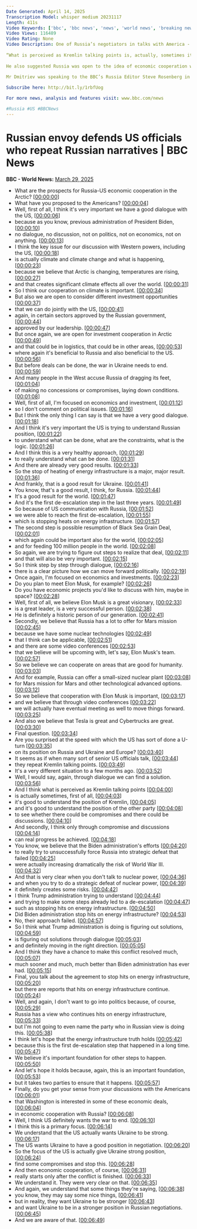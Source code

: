 ```yaml
---
Date Generated: April 14, 2025
Transcription Model: whisper medium 20231117
Length: 411s
Video Keywords: ['bbc', 'bbc news', 'news', 'world news', 'breaking news', 'us news', 'world', 'america', 'usa', 'usa news', 'india news']
Video Views: 116489
Video Rating: None
Video Description: One of Russia’s negotiators in talks with America - President Vladimir Putin’s envoy on foreign investment Kirill Dmitriev - has defended US officials that repeat Russian narratives.
 
“What is perceived as Kremlin talking points is, actually, sometimes it’s good to understand the position of the Kremlin,” he said.
 
He also suggested Russia was open to the idea of economic cooperation with America in the Arctic “where beneficial to Russia and also to the US”. 
 
Mr Dmitriev was speaking to the BBC’s Russia Editor Steve Rosenberg in Murmansk.

Subscribe here: http://bit.ly/1rbfUog

For more news, analysis and features visit: www.bbc.com/news 

#Russia #US #BBCNews
---
```


# Russian envoy defends US officials who repeat Russian narratives | BBC News
**BBC - World News:** [March 29, 2025](https://www.youtube.com/watch?v=xsNGsyeILlU)
*  What are the prospects for Russia-US economic cooperation in the Arctic? [[00:00:00](https://www.youtube.com/watch?v=xsNGsyeILlU&t=0.0s)]
*  What have you proposed to the Americans? [[00:00:04](https://www.youtube.com/watch?v=xsNGsyeILlU&t=4.48s)]
*  Well, first of all, I think it's very important we have a good dialogue with the US, [[00:00:06](https://www.youtube.com/watch?v=xsNGsyeILlU&t=6.72s)]
*  because as you know, previous administration of President Biden, [[00:00:10](https://www.youtube.com/watch?v=xsNGsyeILlU&t=10.76s)]
*  no dialogue, no discussion, not on politics, not on economics, not on anything. [[00:00:13](https://www.youtube.com/watch?v=xsNGsyeILlU&t=13.48s)]
*  I think the key issue for our discussion with Western powers, including the US, [[00:00:18](https://www.youtube.com/watch?v=xsNGsyeILlU&t=18.44s)]
*  is actually climate and climate change and what is happening, [[00:00:23](https://www.youtube.com/watch?v=xsNGsyeILlU&t=23.28s)]
*  because we believe that Arctic is changing, temperatures are rising, [[00:00:27](https://www.youtube.com/watch?v=xsNGsyeILlU&t=27.2s)]
*  and that creates significant climate effects all over the world. [[00:00:31](https://www.youtube.com/watch?v=xsNGsyeILlU&t=31.32s)]
*  So I think our cooperation on climate is important. [[00:00:34](https://www.youtube.com/watch?v=xsNGsyeILlU&t=34.56s)]
*  But also we are open to consider different investment opportunities [[00:00:37](https://www.youtube.com/watch?v=xsNGsyeILlU&t=37.32s)]
*  that we can do jointly with the US, [[00:00:41](https://www.youtube.com/watch?v=xsNGsyeILlU&t=41.8s)]
*  again, in certain sectors approved by the Russian government, [[00:00:44](https://www.youtube.com/watch?v=xsNGsyeILlU&t=44.6s)]
*  approved by our leadership. [[00:00:47](https://www.youtube.com/watch?v=xsNGsyeILlU&t=47.92s)]
*  But once again, we are open for investment cooperation in Arctic [[00:00:49](https://www.youtube.com/watch?v=xsNGsyeILlU&t=49.32s)]
*  and that could be in logistics, that could be in other areas, [[00:00:53](https://www.youtube.com/watch?v=xsNGsyeILlU&t=53.16s)]
*  where again it's beneficial to Russia and also beneficial to the US. [[00:00:56](https://www.youtube.com/watch?v=xsNGsyeILlU&t=56.32s)]
*  But before deals can be done, the war in Ukraine needs to end. [[00:00:59](https://www.youtube.com/watch?v=xsNGsyeILlU&t=59.84s)]
*  And many people in the West accuse Russia of dragging its feet, [[00:01:04](https://www.youtube.com/watch?v=xsNGsyeILlU&t=64.36s)]
*  of making no concessions or compromises, laying down conditions. [[00:01:08](https://www.youtube.com/watch?v=xsNGsyeILlU&t=68.32000000000001s)]
*  Well, first of all, I'm focused on economics and investment, [[00:01:12](https://www.youtube.com/watch?v=xsNGsyeILlU&t=72.68s)]
*  so I don't comment on political issues. [[00:01:16](https://www.youtube.com/watch?v=xsNGsyeILlU&t=76.0s)]
*  But I think the only thing I can say is that we have a very good dialogue. [[00:01:18](https://www.youtube.com/watch?v=xsNGsyeILlU&t=78.12s)]
*  And I think it's very important the US is trying to understand Russian position, [[00:01:22](https://www.youtube.com/watch?v=xsNGsyeILlU&t=82.0s)]
*  to understand what can be done, what are the constraints, what is the logic. [[00:01:26](https://www.youtube.com/watch?v=xsNGsyeILlU&t=86.0s)]
*  And I think this is a very healthy approach, [[00:01:29](https://www.youtube.com/watch?v=xsNGsyeILlU&t=89.6s)]
*  to really understand what can be done. [[00:01:31](https://www.youtube.com/watch?v=xsNGsyeILlU&t=91.67999999999999s)]
*  And there are already very good results. [[00:01:33](https://www.youtube.com/watch?v=xsNGsyeILlU&t=93.72s)]
*  So the stop of heating of energy infrastructure is a major, major result. [[00:01:36](https://www.youtube.com/watch?v=xsNGsyeILlU&t=96.16s)]
*  And frankly, that is a good result for Ukraine. [[00:01:41](https://www.youtube.com/watch?v=xsNGsyeILlU&t=101.52s)]
*  You know, that's a good result, I think, for Russia. [[00:01:44](https://www.youtube.com/watch?v=xsNGsyeILlU&t=104.88s)]
*  It's a good result for the world. [[00:01:47](https://www.youtube.com/watch?v=xsNGsyeILlU&t=107.67999999999999s)]
*  And it's the first de-escalation step in the last three years. [[00:01:49](https://www.youtube.com/watch?v=xsNGsyeILlU&t=109.16s)]
*  So because of US communication with Russia, [[00:01:52](https://www.youtube.com/watch?v=xsNGsyeILlU&t=112.56s)]
*  we were able to reach the first de-escalation, [[00:01:55](https://www.youtube.com/watch?v=xsNGsyeILlU&t=115.48s)]
*  which is stopping heats on energy infrastructure. [[00:01:57](https://www.youtube.com/watch?v=xsNGsyeILlU&t=117.8s)]
*  The second step is possible resumption of Black Sea Grain Deal, [[00:02:01](https://www.youtube.com/watch?v=xsNGsyeILlU&t=121.32s)]
*  which again could be important also for the world, [[00:02:05](https://www.youtube.com/watch?v=xsNGsyeILlU&t=125.12s)]
*  and for feeding 100 million people in the world. [[00:02:08](https://www.youtube.com/watch?v=xsNGsyeILlU&t=128.76s)]
*  So again, we are trying to figure out steps to realize that deal, [[00:02:11](https://www.youtube.com/watch?v=xsNGsyeILlU&t=131.04s)]
*  and that will also be very important. [[00:02:15](https://www.youtube.com/watch?v=xsNGsyeILlU&t=135.07999999999998s)]
*  So I think step by step through dialogue, [[00:02:16](https://www.youtube.com/watch?v=xsNGsyeILlU&t=136.88s)]
*  there is a clear picture how we can move forward politically. [[00:02:19](https://www.youtube.com/watch?v=xsNGsyeILlU&t=139.32s)]
*  Once again, I'm focused on economics and investments. [[00:02:23](https://www.youtube.com/watch?v=xsNGsyeILlU&t=143.52s)]
*  Do you plan to meet Elon Musk, for example? [[00:02:26](https://www.youtube.com/watch?v=xsNGsyeILlU&t=146.28s)]
*  Do you have economic projects you'd like to discuss with him, maybe in space? [[00:02:28](https://www.youtube.com/watch?v=xsNGsyeILlU&t=148.52s)]
*  Well, first of all, we believe Elon Musk is a great visionary, [[00:02:33](https://www.youtube.com/watch?v=xsNGsyeILlU&t=153.0s)]
*  is a great leader, is a very successful person. [[00:02:38](https://www.youtube.com/watch?v=xsNGsyeILlU&t=158.44s)]
*  He is definitely a historic person of our generation. [[00:02:41](https://www.youtube.com/watch?v=xsNGsyeILlU&t=161.72s)]
*  Secondly, we believe that Russia has a lot to offer for Mars mission [[00:02:45](https://www.youtube.com/watch?v=xsNGsyeILlU&t=165.8s)]
*  because we have some nuclear technologies [[00:02:49](https://www.youtube.com/watch?v=xsNGsyeILlU&t=169.92000000000002s)]
*  that I think can be applicable, [[00:02:51](https://www.youtube.com/watch?v=xsNGsyeILlU&t=171.84s)]
*  and there are some video conferences [[00:02:53](https://www.youtube.com/watch?v=xsNGsyeILlU&t=173.96s)]
*  that we believe will be upcoming with, let's say, Elon Musk's team. [[00:02:57](https://www.youtube.com/watch?v=xsNGsyeILlU&t=177.28s)]
*  So we believe we can cooperate on areas that are good for humanity. [[00:03:03](https://www.youtube.com/watch?v=xsNGsyeILlU&t=183.48000000000002s)]
*  And for example, Russia can offer a small-sized nuclear plant [[00:03:08](https://www.youtube.com/watch?v=xsNGsyeILlU&t=188.4s)]
*  for Mars mission for Mars and other technological advanced options. [[00:03:12](https://www.youtube.com/watch?v=xsNGsyeILlU&t=192.72000000000003s)]
*  So we believe that cooperation with Elon Musk is important, [[00:03:17](https://www.youtube.com/watch?v=xsNGsyeILlU&t=197.6s)]
*  and we believe that through video conferences [[00:03:22](https://www.youtube.com/watch?v=xsNGsyeILlU&t=202.32s)]
*  we will actually have eventual meeting as well to move things forward. [[00:03:25](https://www.youtube.com/watch?v=xsNGsyeILlU&t=205.08s)]
*  And also we believe that Tesla is great and Cybertrucks are great. [[00:03:30](https://www.youtube.com/watch?v=xsNGsyeILlU&t=210.08s)]
*  Final question. [[00:03:34](https://www.youtube.com/watch?v=xsNGsyeILlU&t=214.52s)]
*  Are you surprised at the speed with which the US has sort of done a U-turn [[00:03:35](https://www.youtube.com/watch?v=xsNGsyeILlU&t=215.52s)]
*  on its position on Russia and Ukraine and Europe? [[00:03:40](https://www.youtube.com/watch?v=xsNGsyeILlU&t=220.76s)]
*  It seems as if when many sort of senior US officials talk, [[00:03:44](https://www.youtube.com/watch?v=xsNGsyeILlU&t=224.92s)]
*  they repeat Kremlin talking points. [[00:03:49](https://www.youtube.com/watch?v=xsNGsyeILlU&t=229.04s)]
*  It's a very different situation to a few months ago. [[00:03:52](https://www.youtube.com/watch?v=xsNGsyeILlU&t=232.88s)]
*  Well, I would say, again, through dialogue we can find a solution. [[00:03:56](https://www.youtube.com/watch?v=xsNGsyeILlU&t=236.07999999999998s)]
*  And I think what is perceived as Kremlin talking points [[00:04:00](https://www.youtube.com/watch?v=xsNGsyeILlU&t=240.64s)]
*  is actually sometimes, first of all, [[00:04:03](https://www.youtube.com/watch?v=xsNGsyeILlU&t=243.92s)]
*  it's good to understand the position of Kremlin, [[00:04:05](https://www.youtube.com/watch?v=xsNGsyeILlU&t=245.6s)]
*  and it's good to understand the position of the other party [[00:04:08](https://www.youtube.com/watch?v=xsNGsyeILlU&t=248.07999999999998s)]
*  to see whether there could be compromises and there could be discussions. [[00:04:10](https://www.youtube.com/watch?v=xsNGsyeILlU&t=250.92s)]
*  And secondly, I think only through compromise and discussions [[00:04:14](https://www.youtube.com/watch?v=xsNGsyeILlU&t=254.72s)]
*  can real progress be achieved. [[00:04:18](https://www.youtube.com/watch?v=xsNGsyeILlU&t=258.48s)]
*  You know, we believe that the Biden administration's efforts [[00:04:20](https://www.youtube.com/watch?v=xsNGsyeILlU&t=260.6s)]
*  to really try to unsuccessfully force Russia into strategic defeat that failed [[00:04:25](https://www.youtube.com/watch?v=xsNGsyeILlU&t=265.08s)]
*  were actually increasing dramatically the risk of World War III. [[00:04:32](https://www.youtube.com/watch?v=xsNGsyeILlU&t=272.56s)]
*  And that is very clear when you don't talk to nuclear power, [[00:04:36](https://www.youtube.com/watch?v=xsNGsyeILlU&t=276.44s)]
*  and when you try to do a strategic defeat of nuclear power, [[00:04:39](https://www.youtube.com/watch?v=xsNGsyeILlU&t=279.84s)]
*  it definitely creates some risks. [[00:04:42](https://www.youtube.com/watch?v=xsNGsyeILlU&t=282.92s)]
*  I think Trump administration trying to understand [[00:04:44](https://www.youtube.com/watch?v=xsNGsyeILlU&t=284.6s)]
*  and trying to make some steps already led to a de-escalation [[00:04:47](https://www.youtube.com/watch?v=xsNGsyeILlU&t=287.56s)]
*  such as stopping hits on energy infrastructure. [[00:04:50](https://www.youtube.com/watch?v=xsNGsyeILlU&t=290.68s)]
*  Did Biden administration stop hits on energy infrastructure? [[00:04:53](https://www.youtube.com/watch?v=xsNGsyeILlU&t=293.8s)]
*  No, their approach failed. [[00:04:57](https://www.youtube.com/watch?v=xsNGsyeILlU&t=297.92s)]
*  So I think what Trump administration is doing is figuring out solutions, [[00:04:59](https://www.youtube.com/watch?v=xsNGsyeILlU&t=299.64s)]
*  is figuring out solutions through dialogue [[00:05:03](https://www.youtube.com/watch?v=xsNGsyeILlU&t=303.28s)]
*  and definitely moving in the right direction. [[00:05:05](https://www.youtube.com/watch?v=xsNGsyeILlU&t=305.2s)]
*  And I think they have a chance to make this conflict resolved much, [[00:05:07](https://www.youtube.com/watch?v=xsNGsyeILlU&t=307.8s)]
*  much sooner and much, much better than Biden administration has ever had. [[00:05:15](https://www.youtube.com/watch?v=xsNGsyeILlU&t=315.0s)]
*  Final, you talk about the agreement to stop hits on energy infrastructure, [[00:05:20](https://www.youtube.com/watch?v=xsNGsyeILlU&t=320.44s)]
*  but there are reports that hits on energy infrastructure continue. [[00:05:24](https://www.youtube.com/watch?v=xsNGsyeILlU&t=324.84000000000003s)]
*  Well, and again, I don't want to go into politics because, of course, [[00:05:29](https://www.youtube.com/watch?v=xsNGsyeILlU&t=329.32s)]
*  Russia has a view who continues hits on energy infrastructure, [[00:05:33](https://www.youtube.com/watch?v=xsNGsyeILlU&t=333.6s)]
*  but I'm not going to even name the party who in Russian view is doing this. [[00:05:38](https://www.youtube.com/watch?v=xsNGsyeILlU&t=338.20000000000005s)]
*  I think let's hope that the energy infrastructure truth holds [[00:05:42](https://www.youtube.com/watch?v=xsNGsyeILlU&t=342.08000000000004s)]
*  because this is the first de-escalation step that happened in a long time. [[00:05:47](https://www.youtube.com/watch?v=xsNGsyeILlU&t=347.0s)]
*  We believe it's important foundation for other steps to happen. [[00:05:50](https://www.youtube.com/watch?v=xsNGsyeILlU&t=350.16s)]
*  And let's hope it holds because, again, this is an important foundation, [[00:05:53](https://www.youtube.com/watch?v=xsNGsyeILlU&t=353.76000000000005s)]
*  but it takes two parties to ensure that it happens. [[00:05:57](https://www.youtube.com/watch?v=xsNGsyeILlU&t=357.68s)]
*  Finally, do you get your sense from your discussions with the Americans [[00:06:01](https://www.youtube.com/watch?v=xsNGsyeILlU&t=361.24s)]
*  that Washington is interested in some of these economic deals, [[00:06:04](https://www.youtube.com/watch?v=xsNGsyeILlU&t=364.15999999999997s)]
*  in economic cooperation with Russia? [[00:06:08](https://www.youtube.com/watch?v=xsNGsyeILlU&t=368.2s)]
*  Well, I think US definitely wants the war to end. [[00:06:10](https://www.youtube.com/watch?v=xsNGsyeILlU&t=370.96s)]
*  I think this is a primary focus. [[00:06:14](https://www.youtube.com/watch?v=xsNGsyeILlU&t=374.96s)]
*  We understand that the US actually wants Ukraine to be strong. [[00:06:17](https://www.youtube.com/watch?v=xsNGsyeILlU&t=377.12s)]
*  The US wants Ukraine to have a good position in negotiation. [[00:06:20](https://www.youtube.com/watch?v=xsNGsyeILlU&t=380.64s)]
*  So the focus of the US is actually give Ukraine strong position, [[00:06:24](https://www.youtube.com/watch?v=xsNGsyeILlU&t=384.56s)]
*  find some compromises and stop this. [[00:06:28](https://www.youtube.com/watch?v=xsNGsyeILlU&t=388.44s)]
*  And then economic cooperation, of course, [[00:06:31](https://www.youtube.com/watch?v=xsNGsyeILlU&t=391.12s)]
*  really starts only after the conflict is finished. [[00:06:33](https://www.youtube.com/watch?v=xsNGsyeILlU&t=393.03999999999996s)]
*  We understand it. They were very clear on that. [[00:06:35](https://www.youtube.com/watch?v=xsNGsyeILlU&t=395.84s)]
*  And again, we understand that some things they're saying, [[00:06:38](https://www.youtube.com/watch?v=xsNGsyeILlU&t=398.2s)]
*  you know, they may say some nice things, [[00:06:41](https://www.youtube.com/watch?v=xsNGsyeILlU&t=401.28s)]
*  but in reality, they want Ukraine to be stronger [[00:06:43](https://www.youtube.com/watch?v=xsNGsyeILlU&t=403.2s)]
*  and want Ukraine to be in a stronger position in Russian negotiations. [[00:06:45](https://www.youtube.com/watch?v=xsNGsyeILlU&t=405.71999999999997s)]
*  And we are aware of that. [[00:06:49](https://www.youtube.com/watch?v=xsNGsyeILlU&t=409.28s)]
